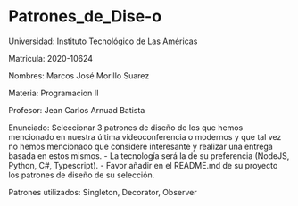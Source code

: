 # Patrones_de_Dise-o

Universidad:
Instituto Tecnológico de Las Américas

Matricula:
2020-10624

Nombres:
Marcos José Morillo Suarez

Materia:
Programacion II

Profesor:
Jean Carlos Arnuad Batista

Enunciado:
Seleccionar 3 patrones de diseño de los que hemos mencionado en nuestra última videoconferencia o modernos y que tal vez no hemos mencionado que considere interesante y realizar una entrega basada en estos mismos. - La tecnología será la de su preferencia (NodeJS, Python, C#, Typescript). - Favor añadir en el README.md de su proyecto los patrones de diseño de su selección.

Patrones utilizados: Singleton, Decorator, Observer

